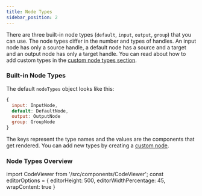 ```yaml
---
title: Node Types
sidebar_position: 2
---
```


There are three built-in node types (`default`, `input`, `output`, `group`) that you can use. The node types differ in the number and types of handles. An input node has only a source handle, a default node has a source and a target and an output node has only a target handle. You can read about how to add custom types in the [custom node types section](/docs/api/nodes/custom-nodes).

### Built-in Node Types

The default `nodeTypes` object looks like this:

```js
{
  input: InputNode,
  default: DefaultNode,
  output: OutputNode
  group: GroupNode
}
```

The keys represent the type names and the values are the components that get rendered.
You can add new types by creating a [custom node](/docs/api/nodes/custom-nodes).

### Node Types Overview

import CodeViewer from '/src/components/CodeViewer';
const editorOptions = { editorHeight: 500, editorWidthPercentage: 45, wrapContent: true }

<CodeViewer codePath="api-flows/NodeTypes" applyStyles={false} options={editorOptions} />
